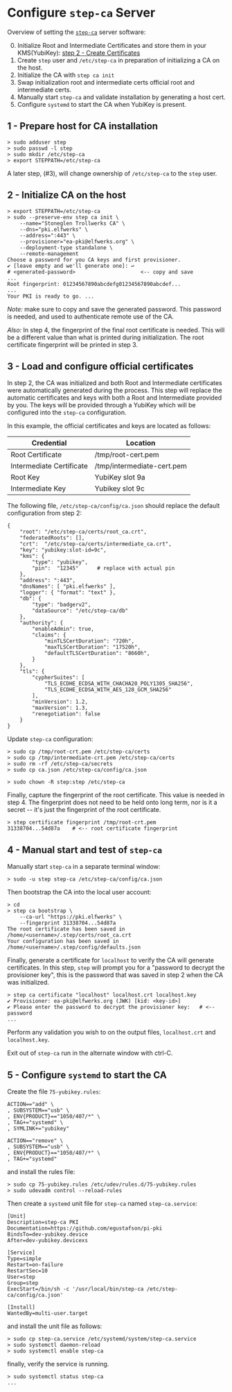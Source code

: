 Configure `step-ca` Server
==========================

Overview of setting the
[`step-ca`](https://smallstep.com/docs/step-ca/configuration/) server
software:

0. Initialize Root and Intermediate Certificates and store them in
   your KMS(YubiKey):  [step 2 - Create Certificates](2_ROOT_CA.md)
1. Create `step` user and `/etc/step-ca` in preparation of
   initializing a CA on the host.
2. Initialize the CA with `step ca init`
3. Swap initialization root and intermediate certs official root and
   intermediate certs.
4. Manually start `step-ca` and validate installation by generating a
   host cert.
5. Configure `systemd` to start the CA when YubiKey is present.

1 - Prepare host for CA installation
------------------------------------

```
> sudo adduser step
> sudo passwd -l step
> sudo mkdir /etc/step-ca
> export STEPPATH=/etc/step-ca
```

A later step, (#3), will change ownership of `/etc/step-ca` to the
`step` user.


2 - Initialize CA on the host
-----------------------------

```
> export STEPPATH=/etc/step-ca
> sudo --preserve-env step ca init \
    --name="Stoneglen Trollwerks CA" \
    --dns="pki.elfwerks" \
    --address=":443" \
    --provisioner="ea-pki@elfwerks.org" \
    --deployment-type standalone \
    --remote-management
Choose a password for you CA keys and first provisioner.
✔ [leave empty and we'll generate one]: ↩
# <generated-password>                     <-- copy and save
...
Root fingerprint: 01234567890abcdefg01234567890abcdef...
...
Your PKI is ready to go. ...
```

*Note:*  make sure to copy and save the generated password.  This
password is needed, and used to authenticate remote use of the CA.

*Also:* In step 4, the fingerprint of the final root certificate is
needed.  This will be a different value than what is printed during
initialization.  The root certificate fingerprint will be printed in
step 3.


3 - Load and configure official certificates
--------------------------------------------

In step 2, the CA was initialized and both Root and Intermediate
certificates were automatically generated during the process.  This
step will replace the automatic certificates and keys with both a Root
and Intermediate provided by you.  The keys will be provided through a
YubiKey which will be configured into the `step-ca` configuration.

In this example, the official certificates and keys are located as
follows:

| Credential                | Location                   |
| ------------------------- | -------------------------- |
| Root Certificate          | /tmp/root-cert.pem         |
| Intermediate Certificate  | /tmp/intermediate-cert.pem |
| Root Key                  | YubiKey slot 9a            |
| Intermediate Key          | Yubikey slot 9c            |

The following file, `/etc/step-ca/config/ca.json` should replace the
default configuration from step 2:

```
{
    "root": "/etc/step-ca/certs/root_ca.crt",
    "federatedRoots": [],
    "crt":  "/etc/step-ca/certs/intermediate_ca.crt",
    "key": "yubikey:slot-id=9c",
    "kms": {
        "type": "yubikey",
        "pin":  "12345"      # replace with actual pin
    },
    "address": ":443",
    "dnsNames": [ "pki.elfwerks" ],
    "logger": { "format": "text" },
    "db": {
        "type": "badgerv2",
        "dataSource": "/etc/step-ca/db"
    },
    "authority": {
        "enableAdmin": true,
        "claims": {
            "minTLSCertDuration": "720h",
            "maxTLSCertDuration": "17520h",
            "defaultTLSCertDuration": "8660h",
        }
    },
    "tls": {
        "cypherSuites": [
            "TLS_ECDHE_ECDSA_WITH_CHACHA20_POLY1305_SHA256",
            "TLS_ECDHE_ECDSA_WITH_AES_128_GCM_SHA256"
        ],
        "minVersion": 1.2,
        "maxVersion": 1.3,
        "renegotiation": false
    }
}
```

Update `step-ca` configuration:

```
> sudo cp /tmp/root-crt.pem /etc/step-ca/certs
> sudo cp /tmp/intermediate-crt.pem /etc/step-ca/certs
> sudo rm -rf /etc/step-ca/secrets
> sudo cp ca.json /etc/step-ca/config/ca.json

> sudo chown -R step:step /etc/step-ca

```

Finally, capture the fingerprint of the root certificate.  This value
is needed in step 4.  The fingerprint does not need to be held onto
long term, nor is it a secret -- it's just the fingerprint of the root
certificate.

```
> step certificate fingerprint /tmp/root-crt.pem
31338704...54d87a    # <-- root certificate fingerprint
```


4 - Manual start and test of `step-ca`
--------------------------------------

Manually start `step-ca` in a separate terminal window:

```
> sudo -u step step-ca /etc/step-ca/config/ca.json
```

Then bootstrap the CA into the local user account:

```
> cd
> step ca bootstrap \
    --ca-url "https://pki.elfwerks" \
    --fingerprint 31338704...54d87a
The root certificate has been saved in /home/<username>/.step/certs/root_ca.crt
Your configuration has been saved in /home/<username>/.step/config/defaults.json
```

Finally, generate a certificate for `localhost` to verify the CA will
generate certificates.  In this step, `step` will prompt you for a
"password to decrypt the provisioner key", this is the password that
was saved in step 2 when the CA was initialized.

```
> step ca certificate "localhost" localhost.crt localhost.key
✔ Provisioner: ea-pki@elfwerks.org (JWK) [kid: <key-id>]
✔ Please enter the password to decrypt the provisioner key:   # <-- password
...
```

Perform any validation you wish to on the output files,
`localhost.crt` and `localhost.key`.

Exit out of `step-ca` run in the alternate window with ctrl-C.


5 - Configure `systemd` to start the CA
---------------------------------------

Create the file `75-yubikey.rules`:

```
ACTION=="add" \
, SUBSYSTEM=="usb" \
, ENV{PRODUCT}=="1050/407/*" \
, TAG+="systemd" \
, SYMLINK+="yubikey"

ACTION=="remove" \
, SUBSYSTEM=="usb" \
, ENV{PRODUCT}=="1050/407/*" \
, TAG+="systemd"
```

and install the rules file:

```
> sudo cp 75-yubikey.rules /etc/udev/rules.d/75-yubikey.rules
> sudo udevadm control --reload-rules
```

Then create a `systemd` unit file for `step-ca` named `step-ca.service`:

```
[Unit]
Description=step-ca PKI
Documentation=https://github.com/egustafson/pi-pki
BindsTo=dev-yubikey.device
After=dev-yubikey.devicexs

[Service]
Type=simple
Restart=on-failure
RestartSec=10
User=step
Group=step
ExecStart=/bin/sh -c '/usr/local/bin/step-ca /etc/step-ca/config/ca.json'

[Install]
WantedBy=multi-user.target
```

and install the unit file as follows:

```
> sudo cp step-ca.service /etc/systemd/system/step-ca.service
> sudo systemctl daemon-reload
> sudo systemctl enable step-ca
```

finally, verify the service is running.

```
> sudo systemctl status step-ca
...
```
